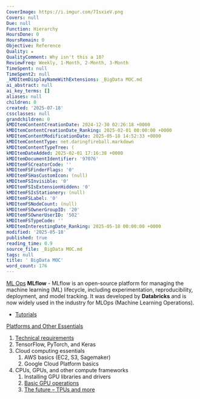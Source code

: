 ```yaml
---
CoverImage: https://i.imgur.com/7IsxieV.png
Covers: null
Due: null
Function: Hierarchy
HoursDone: 0
HoursRemain: 0
Objective: Reference
Quality: ★
QualityComment: Why isn't this a 10?
ReviewFreq: Weekly, 1-Month, 2-Month, 3-Month
TimeSpent: null
TimeSpent2: null
_kMDItemDisplayNameWithExtensions: _BigData MOC.md
ai_abstract: null
ai_key_terms: []
aliases: null
children: 0
created: '2025-07-18'
cssclasses: null
grandchildren: 0
kMDItemContentCreationDate: 2024-12-30 02:26:18 +0000
kMDItemContentCreationDate_Ranking: 2025-02-01 00:00:00 +0000
kMDItemContentModificationDate: 2025-05-18 14:52:33 +0000
kMDItemContentType: net.daringfireball.markdown
kMDItemContentTypeTree: (
kMDItemDateAdded: 2025-02-01 17:16:38 +0000
kMDItemDocumentIdentifier: '97076'
kMDItemFSCreatorCode: ''
kMDItemFSFinderFlags: '0'
kMDItemFSHasCustomIcon: (null)
kMDItemFSInvisible: '0'
kMDItemFSIsExtensionHidden: '0'
kMDItemFSIsStationery: (null)
kMDItemFSLabel: '0'
kMDItemFSNodeCount: (null)
kMDItemFSOwnerGroupID: '20'
kMDItemFSOwnerUserID: '502'
kMDItemFSTypeCode: ''
kMDItemInterestingDate_Ranking: 2025-05-18 00:00:00 +0000
modified: '2025-05-18'
published: true
reading_time: 0.9
source_file: _BigData MOC.md
tags: null
title: ' BigData MOC'
word_count: 176
---
```


[ML Ops](DataScienceFolder/AI/ML%20Ops.md)
**MLflow** - MLflow is an open-source platform for managing the machine learning (ML) lifecycle, including experimentation, reproducibility, deployment, and model tracking. It was developed by **Databricks** and is now widely used in the industry for MLOps (Machine Learning Operations).
- [Tutorials](https://www.mlflow.org/docs/latest/tutorials-and-examples/index.html)

[Platforms and Other Essentials](https://learning.oreilly.com/library/view/hands-on-artificial-intelligence/9781788991063/69346214-320e-487f-b4cf-bd5c469dc75e.xhtml)
1. [Technical requirements](https://learning.oreilly.com/library/view/hands-on-artificial-intelligence/9781788991063/2040ff62-0a01-4742-84f5-617648afb54f.xhtml)
2. TensorFlow, PyTorch, and Keras
3. Cloud computing essentials
   1. AWS basics (EC2, S3, Sagemaker)
   2. Google Cloud Platform basics
4. CPUs, GPUs, and other compute frameworks
   1. Installing GPU libraries and drivers
   2. [Basic GPU operations](https://learning.oreilly.com/library/view/hands-on-artificial-intelligence/9781788991063/df97f2fe-058e-4be6-b7d6-b2c4e7f08489.xhtml)
   3. [The future – TPUs and more](https://learning.oreilly.com/library/view/hands-on-artificial-intelligence/9781788991063/9fb972bb-6148-43e3-86ee-af8a3128e681.xhtml)